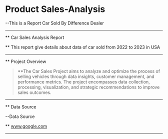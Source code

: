 # Product Sales-Analysis
--This is a  Report Car Sold By Difference Dealer
____
** Car Sales Analysis Report

** This report give details about data of car sold from 2022 to 2023 in USA
____
** Project Overview

>**The Car Sales Project aims to analyze and optimize the process of selling vehicles through data insights, customer management, and performance metrics. The project encompasses data collection, processing, visualization, and strategic recommendations to improve sales outcomes.
____
** Data Source 

--Data Source 

** www.google.com

____
